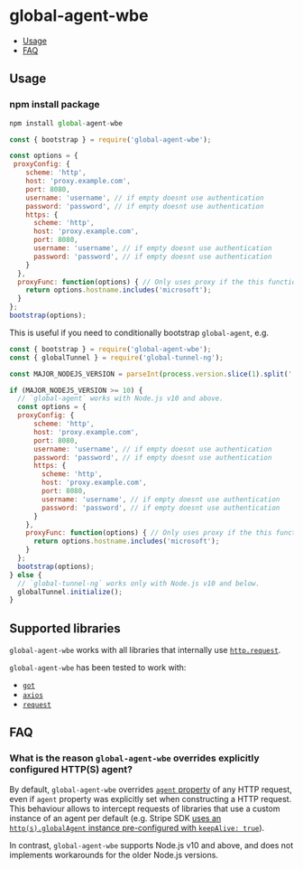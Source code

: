# global-agent-wbe

* [Usage](#usage)
* [FAQ](#faq)
 
## Usage

### npm install package

```js
npm install global-agent-wbe

```

```js
const { bootstrap } = require('global-agent-wbe');

const options = {
 proxyConfig: {
    scheme: 'http',
    host: 'proxy.example.com',
    port: 8080,
    username: 'username', // if empty doesnt use authentication
    password: 'password', // if empty doesnt use authentication
    https: {
      scheme: 'http',
      host: 'proxy.example.com',
      port: 8080,
      username: 'username', // if empty doesnt use authentication
      password: 'password', // if empty doesnt use authentication
    }
  },
  proxyFunc: function(options) { // Only uses proxy if the this function returns true
    return options.hostname.includes('microsoft');
  }
};
bootstrap(options);

```

This is useful if you need to conditionally bootstrap `global-agent`, e.g.

```js
const { bootstrap } = require('global-agent-wbe');
const { globalTunnel } = require('global-tunnel-ng');

const MAJOR_NODEJS_VERSION = parseInt(process.version.slice(1).split('.')[0], 10);

if (MAJOR_NODEJS_VERSION >= 10) {
  // `global-agent` works with Node.js v10 and above.
  const options = {
  proxyConfig: {
      scheme: 'http',
      host: 'proxy.example.com',
      port: 8080,
      username: 'username', // if empty doesnt use authentication
      password: 'password', // if empty doesnt use authentication
      https: {
        scheme: 'http',
        host: 'proxy.example.com',
        port: 8080,
        username: 'username', // if empty doesnt use authentication
        password: 'password', // if empty doesnt use authentication
      }
    },
    proxyFunc: function(options) { // Only uses proxy if the this function returns true
      return options.hostname.includes('microsoft');
    }
  };
  bootstrap(options);
} else {
  // `global-tunnel-ng` works only with Node.js v10 and below.
  globalTunnel.initialize();
}
```

## Supported libraries

`global-agent-wbe` works with all libraries that internally use [`http.request`](https://nodejs.org/api/http.html#http_http_request_options_callback).

`global-agent-wbe` has been tested to work with:

* [`got`](https://www.npmjs.com/package/got)
* [`axios`](https://www.npmjs.com/package/axios)
* [`request`](https://www.npmjs.com/package/axios)

## FAQ

### What is the reason `global-agent-wbe` overrides explicitly configured HTTP(S) agent?

By default, `global-agent-wbe` overrides [`agent` property](https://nodejs.org/api/http.html#http_http_request_options_callback) of any HTTP request, even if `agent` property was explicitly set when constructing a HTTP request. This behaviour allows to intercept requests of libraries that use a custom instance of an agent per default (e.g. Stripe SDK [uses an `http(s).globalAgent` instance pre-configured with `keepAlive: true`](https://github.com/stripe/stripe-node/blob/e542902dd8fbe591fe3c3ce07a7e89d1d60e4cf7/lib/StripeResource.js#L11-L12)).

In contrast, `global-agent-wbe` supports Node.js v10 and above, and does not implements workarounds for the older Node.js versions.
